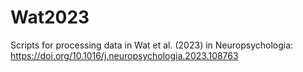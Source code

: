 # Wat2023
Scripts for processing data in Wat et al. (2023) in Neuropsychologia: https://doi.org/10.1016/j.neuropsychologia.2023.108763
